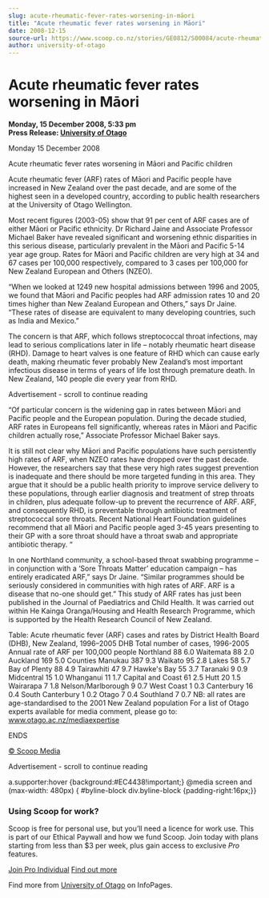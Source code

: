 ```yaml
---
slug: acute-rheumatic-fever-rates-worsening-in-māori
title: "Acute rheumatic fever rates worsening in Māori"
date: 2008-12-15
source-url: https://www.scoop.co.nz/stories/GE0812/S00084/acute-rheumatic-fever-rates-worsening-in-maori.htm
author: university-of-otago
---
```

Acute rheumatic fever rates worsening in Māori
==============================================

**Monday, 15 December 2008, 5:33 pm**  
**Press Release: [University of Otago](https://info.scoop.co.nz/University_of_Otago)**

Monday 15 December 2008

  
Acute rheumatic fever rates worsening in Māori and Pacific children

Acute rheumatic fever (ARF) rates of Māori and Pacific people have increased in New Zealand over the past decade, and are some of the highest seen in a developed country, according to public health researchers at the University of Otago Wellington.

Most recent figures (2003-05) show that 91 per cent of ARF cases are of either Māori or Pacific ethnicity. Dr Richard Jaine and Associate Professor Michael Baker have revealed significant and worsening ethnic disparities in this serious disease, particularly prevalent in the Māori and Pacific 5-14 year age group. Rates for Māori and Pacific children are very high at 34 and 67 cases per 100,000 respectively, compared to 3 cases per 100,000 for New Zealand European and Others (NZEO).

“When we looked at 1249 new hospital admissions between 1996 and 2005, we found that Māori and Pacific peoples had ARF admission rates 10 and 20 times higher than New Zealand European and Others,” says Dr Jaine. “These rates of disease are equivalent to many developing countries, such as India and Mexico.”

The concern is that ARF, which follows streptococcal throat infections, may lead to serious complications later in life – notably rheumatic heart disease (RHD). Damage to heart valves is one feature of RHD which can cause early death, making rheumatic fever probably New Zealand’s most important infectious disease in terms of years of life lost through premature death. In New Zealand, 140 people die every year from RHD.

Advertisement - scroll to continue reading





“Of particular concern is the widening gap in rates between Māori and Pacific people and the European population. During the decade studied, ARF rates in Europeans fell significantly, whereas rates in Māori and Pacific children actually rose,” Associate Professor Michael Baker says.

It is still not clear why Māori and Pacific populations have such persistently high rates of ARF, when NZEO rates have dropped over the past decade. However, the researchers say that these very high rates suggest prevention is inadequate and there should be more targeted funding in this area. They argue that it should be a public health priority to improve service delivery to these populations, through earlier diagnosis and treatment of strep throats in children, plus adequate follow-up to prevent the recurrence of ARF. ARF, and consequently RHD, is preventable through antibiotic treatment of streptococcal sore throats. Recent National Heart Foundation guidelines recommend that all Māori and Pacific people aged 3-45 years presenting to their GP with a sore throat should have a throat swab and appropriate antibiotic therapy. “

In one Northland community, a school-based throat swabbing programme – in conjunction with a ‘Sore Throats Matter’ education campaign – has entirely eradicated ARF,” says Dr Jaine. “Similar programmes should be seriously considered in communities with high rates of ARF. ARF is a disease that no-one should get.” This study of ARF rates has just been published in the Journal of Paediatrics and Child Health. It was carried out within He Kainga Oranga/Housing and Health Research Programme, which is supported by the Health Research Council of New Zealand.

Table: Acute rheumatic fever (ARF) cases and rates by District Health Board (DHB), New Zealand, 1996–2005 DHB Total number of cases, 1996-2005 Annual rate of ARF per 100,000 people Northland 88 6.0 Waitemata 88 2.0 Auckland 169 5.0 Counties Manukau 387 9.3 Waikato 95 2.8 Lakes 58 5.7 Bay of Plenty 88 4.9 Tairawhiti 47 9.7 Hawke's Bay 55 3.7 Taranaki 9 0.9 Midcentral 15 1.0 Whanganui 11 1.7 Capital and Coast 61 2.5 Hutt 20 1.5 Wairarapa 7 1.8 Nelson/Marlborough 9 0.7 West Coast 1 0.3 Canterbury 16 0.4 South Canterbury 1 0.2 Otago 7 0.4 Southland 7 0.7 NB: all rates are age-standardised to the 2001 New Zealand population For a list of Otago experts available for media comment, please go to: www.otago.ac.nz/mediaexpertise

ENDS

  

[© Scoop Media](http://www.scoop.co.nz/about/terms.html)  

Advertisement - scroll to continue reading



a.supporter:hover {background:#EC4438!important;} @media screen and (max-width: 480px) { #byline-block div.byline-block {padding-right:16px;}}

### Using Scoop for work?

Scoop is free for personal use, but you’ll need a licence for work use. This is part of our Ethical Paywall and how we fund Scoop. Join today with plans starting from less than $3 per week, plus gain access to exclusive _Pro_ features.  
  
[Join Pro Individual](https://pro.scoop.co.nz/Individual/?from=ProIn24) [Find out more](https://pro.scoop.co.nz/using-scoop-for-work/?from=ProIn24)

Find more from [University of Otago](https://info.scoop.co.nz/University_of_Otago) on InfoPages.